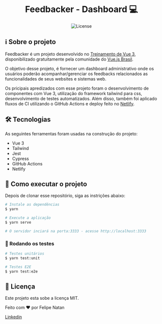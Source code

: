 <h1 align="center">
   Feedbacker - Dashboard 💻
</h1>

<p align="center">
   <img alt="License" src="https://img.shields.io/badge/license-MIT-brightgreen">
</p>

## ℹ️ Sobre o projeto

Feedbacker é um projeto desenvolvido no [Treinamento de Vue 3](https://treinamento.vuejsbrasil.org/), disponibilizado gratuitamente pela comunidade do [Vue.js Brasil](https://github.com/vuejs-br). 

O objetivo desse projeto, é fornecer um dashboard administrativo onde os usuários poderão acompanhar/gerenciar os feedbacks relacionados as funcionalidades de seus websites e sistemas web.

Os pricipais apredizados com esse projeto foram o desenvolvimento de componentes com Vue 3, utilização do framework tailwind  para css, desenvolvimento de testes automatizados. Além disso, também foi aplicado fluxos de CI utilizando o GitHub Actions e deploy feito no [Netlify](https://fenatan-feedbacker-dashboard.netlify.app).

## 🛠 Tecnologias

As seguintes ferramentas foram usadas na construção do projeto:

- Vue 3
- Tailwind
- Jest
- Cypress
- GitHub Actions
- Netlify

## 🚀 Como executar o projeto
Depois de clonar esse repositório, siga as instrições abaixo:

```bash
# Instale as dependências
$ yarn

# Execute a aplicação
$ yarn serve

# O servidor inciará na porta:3333 - acesse http://localhost:3333 
```

### 📱 Rodando os testes 

```bash
# Testes unitários
$ yarn test:unit

# Testes E2E
$ yarn test:e2e

```

## 📝 Licença

Este projeto esta sobe a licença MIT.

Feito com ❤️ por Felipe Natan 

[Linkedin](https://www.linkedin.com/in/fenatan/)